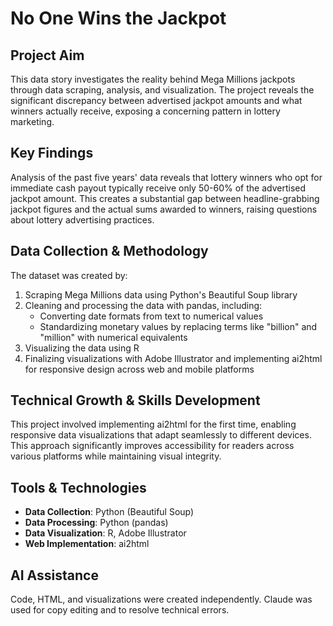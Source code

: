 # No One Wins the Jackpot

## Project Aim
This data story investigates the reality behind Mega Millions jackpots through data scraping, analysis, and visualization. The project reveals the significant discrepancy between advertised jackpot amounts and what winners actually receive, exposing a concerning pattern in lottery marketing.

## Key Findings
Analysis of the past five years' data reveals that lottery winners who opt for immediate cash payout typically receive only 50-60% of the advertised jackpot amount. This creates a substantial gap between headline-grabbing jackpot figures and the actual sums awarded to winners, raising questions about lottery advertising practices.

## Data Collection & Methodology
The dataset was created by:
1. Scraping Mega Millions data using Python's Beautiful Soup library
2. Cleaning and processing the data with pandas, including:
   - Converting date formats from text to numerical values
   - Standardizing monetary values by replacing terms like "billion" and "million" with numerical equivalents
3. Visualizing the data using R
4. Finalizing visualizations with Adobe Illustrator and implementing ai2html for responsive design across web and mobile platforms

## Technical Growth & Skills Development
This project involved implementing ai2html for the first time, enabling responsive data visualizations that adapt seamlessly to different devices. This approach significantly improves accessibility for readers across various platforms while maintaining visual integrity.

## Tools & Technologies
- **Data Collection**: Python (Beautiful Soup)
- **Data Processing**: Python (pandas)
- **Data Visualization**: R, Adobe Illustrator
- **Web Implementation**: ai2html

## AI Assistance
Code, HTML, and visualizations were created independently. Claude was used for copy editing and to resolve technical errors.
